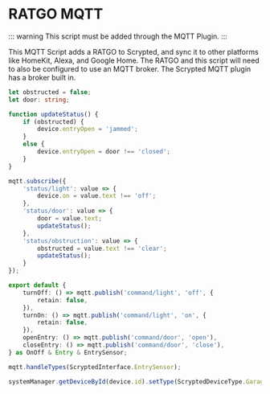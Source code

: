 # RATGO MQTT

::: warning
This script must be added through the MQTT Plugin.
:::

This MQTT Script adds a RATGO to Scrypted, and sync it to other platforms like HomeKit, Alexa, and Google Home. The RATGO and this script will need to also be configured to use an MQTT broker. The Scrypted MQTT plugin has a broker built in.

```ts
let obstructed = false;
let door: string;

function updateStatus() {
    if (obstructed) {
        device.entryOpen = 'jammed';
    }
    else {
        device.entryOpen = door !== 'closed';
    }
}

mqtt.subscribe({
    'status/light': value => {
        device.on = value.text !== 'off';
    },
    'status/door': value => {
        door = value.text;
        updateStatus();
    },
    'status/obstruction': value => {
        obstructed = value.text !== 'clear';
        updateStatus();
    }
});

export default {
    turnOff: () => mqtt.publish('command/light', 'off', {
        retain: false,
    }),
    turnOn: () => mqtt.publish('command/light', 'on', {
        retain: false,
    }),
    openEntry: () => mqtt.publish('command/door', 'open'),
    closeEntry: () => mqtt.publish('command/door', 'close'),
} as OnOff & Entry & EntrySensor;

mqtt.handleTypes(ScryptedInterface.EntrySensor);

systemManager.getDeviceById(device.id).setType(ScryptedDeviceType.Garage);
```
